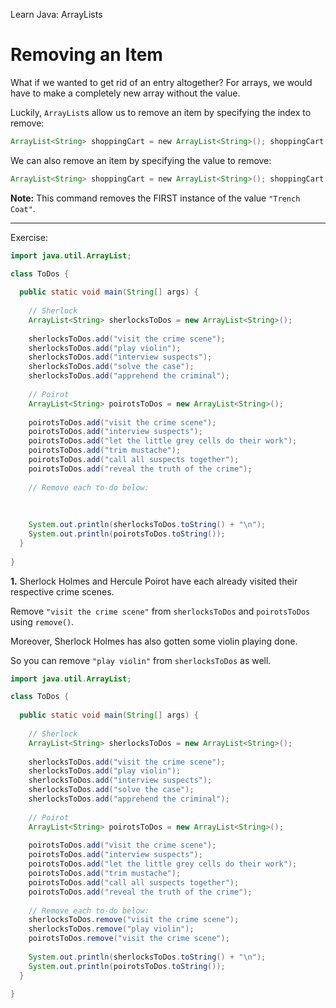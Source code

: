 Learn Java: ArrayLists
# Removing an Item

What if we wanted to get rid of an entry altogether? For arrays, we would have to make a completely new array without the value.

Luckily, `ArrayList`s allow us to remove an item by specifying the index to remove:

```java
ArrayList<String> shoppingCart = new ArrayList<String>(); shoppingCart.add("Trench Coat");shoppingCart.add("Tweed Houndstooth Hat");shoppingCart.add("Magnifying Glass"); shoppingCart.remove(1);// shoppingCart now holds ["Trench Coat", "Magnifying Glass"]
```

We can also remove an item by specifying the value to remove:

```java
ArrayList<String> shoppingCart = new ArrayList<String>(); shoppingCart.add("Trench Coat");shoppingCart.add("Tweed Houndstooth Hat");shoppingCart.add("Magnifying Glass"); shoppingCart.remove("Trench Coat");// shoppingCart now holds ["Tweed Houndstooth Hat", "Magnifying Glass"]
```

**Note:** This command removes the FIRST instance of the value `"Trench Coat"`.

---

Exercise:

```java
import java.util.ArrayList;

class ToDos {
    
  public static void main(String[] args) {
    
    // Sherlock
    ArrayList<String> sherlocksToDos = new ArrayList<String>();
    
    sherlocksToDos.add("visit the crime scene");
    sherlocksToDos.add("play violin");
    sherlocksToDos.add("interview suspects");
    sherlocksToDos.add("solve the case");
    sherlocksToDos.add("apprehend the criminal");
    
    // Poirot
    ArrayList<String> poirotsToDos = new ArrayList<String>();
    
    poirotsToDos.add("visit the crime scene");
    poirotsToDos.add("interview suspects");
    poirotsToDos.add("let the little grey cells do their work");
    poirotsToDos.add("trim mustache");
    poirotsToDos.add("call all suspects together");
    poirotsToDos.add("reveal the truth of the crime");
    
    // Remove each to-do below:
    
    
      
    System.out.println(sherlocksToDos.toString() + "\n");
    System.out.println(poirotsToDos.toString());
  }
  
}
```

**1.** Sherlock Holmes and Hercule Poirot have each already visited their respective crime scenes.

Remove `"visit the crime scene"` from `sherlocksToDos` and `poirotsToDos` using `remove()`.

Moreover, Sherlock Holmes has also gotten some violin playing done.

So you can remove `"play violin"` from `sherlocksToDos` as well.

```java
import java.util.ArrayList;

class ToDos {
    
  public static void main(String[] args) {
    
    // Sherlock
    ArrayList<String> sherlocksToDos = new ArrayList<String>();
    
    sherlocksToDos.add("visit the crime scene");
    sherlocksToDos.add("play violin");
    sherlocksToDos.add("interview suspects");
    sherlocksToDos.add("solve the case");
    sherlocksToDos.add("apprehend the criminal");
    
    // Poirot
    ArrayList<String> poirotsToDos = new ArrayList<String>();
    
    poirotsToDos.add("visit the crime scene");
    poirotsToDos.add("interview suspects");
    poirotsToDos.add("let the little grey cells do their work");
    poirotsToDos.add("trim mustache");
    poirotsToDos.add("call all suspects together");
    poirotsToDos.add("reveal the truth of the crime");
    
    // Remove each to-do below:
    sherlocksToDos.remove("visit the crime scene");
    sherlocksToDos.remove("play violin");
    poirotsToDos.remove("visit the crime scene");
      
    System.out.println(sherlocksToDos.toString() + "\n");
    System.out.println(poirotsToDos.toString());
  }
  
}
```